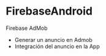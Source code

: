 # FirebaseAndroid

Firebase AdMob

- Generar un anuncio en Admob
- Integración del anuncio en la App
